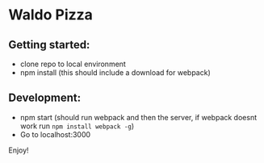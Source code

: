 # Waldo Pizza

## Getting started:

- clone repo to local environment
- npm install (this should include a download for webpack)


## Development:
- npm start (should run webpack and then the server, if webpack doesnt work run `npm install webpack -g`)
- Go to localhost:3000

Enjoy!
